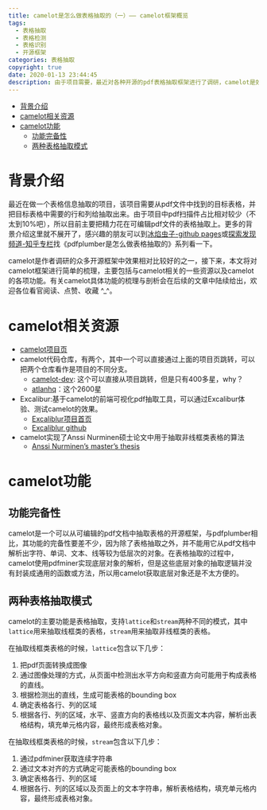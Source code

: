 ```yaml
---
title: camelot是怎么做表格抽取的（一）—— camelot框架概览
tags:
  - 表格抽取
  - 表格检测
  - 表格识别
  - 开源框架
categories: 表格抽取
copyright: true
date: 2020-01-13 23:44:45
description: 由于项目需要，最近对各种开源的pdf表格抽取框架进行了调研，camelot是效果比较好的框架之一。本文对camelot框架进行了简单的梳理，主要包括与camelot相关的一些资源以及camelot的各项功能。有关camelot具体功能的梳理与剖析会在后续的文章中陆续给出，欢迎各位看官阅读、点赞、收藏。
---
```



- [背景介绍](#%e8%83%8c%e6%99%af%e4%bb%8b%e7%bb%8d)
- [camelot相关资源](#camelot%e7%9b%b8%e5%85%b3%e8%b5%84%e6%ba%90)
- [camelot功能](#camelot%e5%8a%9f%e8%83%bd)
  - [功能完备性](#%e5%8a%9f%e8%83%bd%e5%ae%8c%e5%a4%87%e6%80%a7)
  - [两种表格抽取模式](#%e4%b8%a4%e7%a7%8d%e8%a1%a8%e6%a0%bc%e6%8a%bd%e5%8f%96%e6%a8%a1%e5%bc%8f)

# 背景介绍

最近在做一个表格信息抽取的项目，该项目需要从pdf文件中找到的目标表格，并把目标表格中需要的行和列给抽取出来。由于项目中pdf扫描件占比相对较少（不太到10%吧），所以目前主要把精力花在可编辑pdf文件的表格抽取上。更多的背景介绍这里就不展开了，感兴趣的朋友可以到[冰焰虫子-github pages](https://iceflameworm.github.io/)或[探索发现频道-知乎专栏](https://www.zhihu.com/people/iceflameworm/columns)找《pdfplumber是怎么做表格抽取的》系列看一下。

camelot是作者调研的众多开源框架中效果相对比较好的之一，接下来，本文将对camelot框架进行简单的梳理，主要包括与camelot相关的一些资源以及camelot的各项功能。有关camelot具体功能的梳理与剖析会在后续的文章中陆续给出，欢迎各位看官阅读、点赞、收藏 ^_^。

# camelot相关资源

- [camelot项目页](https://camelot-py.readthedocs.io/en/master/)
- camelot代码仓库，有两个，其中一个可以直接通过上面的项目页跳转，可以把两个仓库看作是项目的不同分支。
  - [camelot-dev](https://github.com/camelot-dev/camelot): 这个可以直接从项目跳转，但是只有400多星，why？
  - [atlanhq](https://github.com/atlanhq/camelot)：这个2600星
- Excalibur:基于camelot的前端可视化pdf抽取工具，可以通过Excalibur体验、测试camelot的效果。
  - [Excaliblur项目首页](https://excalibur-py.readthedocs.io/en/master/)
  - [Excaliblur github](https://github.com/camelot-dev/excalibur)
- camelot实现了Anssi Nurminen硕士论文中用于抽取非线框类表格的算法
  - [Anssi Nurminen’s master’s thesis](https://dspace.cc.tut.fi/dpub/bitstream/handle/123456789/21520/Nurminen.pdf)

# camelot功能

## 功能完备性

camelot是一个可以从可编辑的pdf文档中抽取表格的开源框架，与pdfplumber相比，其功能的完备性要差不少，因为除了表格抽取之外，并不能用它从pdf文档中解析出字符、单词、文本、线等较为低层次的对象。在表格抽取的过程中，camelot使用pdfminer实现底层对象的解析，但是这些底层对象的抽取逻辑并没有封装成通用的函数或方法，所以用camelot获取底层对象还是不太方便的。

## 两种表格抽取模式

camelot的主要功能是表格抽取，支持`lattice`和`stream`两种不同的模式，其中`lattice`用来抽取线框类的表格，`stream`用来抽取非线框类的表格。

在抽取线框类表格的时候，`lattice`包含以下几步：

1. 把pdf页面转换成图像
2. 通过图像处理的方式，从页面中检测出水平方向和竖直方向可能用于构成表格的直线。
3. 根据检测出的直线，生成可能表格的bounding box
4. 确定表格各行、列的区域
5. 根据各行、列的区域，水平、竖直方向的表格线以及页面文本内容，解析出表格结构，填充单元格内容，最终形成表格对象。

在抽取线框类表格的时候，`stream`包含以下几步：

1. 通过pdfminer获取连续字符串
2. 通过文本对齐的方式确定可能表格的bounding box
3. 确定表格各行、列的区域
4. 根据各行、列的区域以及页面上的文本字符串，解析表格结构，填充单元格内容，最终形成表格对象。